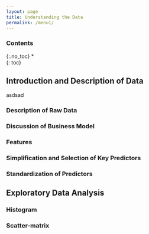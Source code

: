 ```yaml
---
layout: page
title: Understanding the Data
permalink: /menu1/
---
```

### Contents
{:.no_toc}
*  
{: toc}

## Introduction and Description of Data
asdsad

### Description of Raw Data

### Discussion of Business Model

### Features

### Simplification and Selection of Key Predictors

### Standardization of Predictors






## Exploratory Data Analysis


### Histogram


### Scatter-matrix
